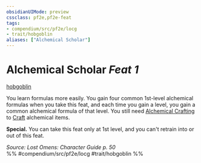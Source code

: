 ```yaml
---
obsidianUIMode: preview
cssclass: pf2e,pf2e-feat
tags:
- compendium/src/pf2e/locg
- trait/hobgoblin
aliases: ["Alchemical Scholar"]
---
```

# Alchemical Scholar  *Feat 1*  
[hobgoblin](../../Rules/traits/hobgoblin-locg.md)  


You learn formulas more easily. You gain four common 1st-level alchemical formulas when you take this feat, and each time you gain a level, you gain a common alchemical formula of that level. You still need [Alchemical Crafting](alchemical-crafting.md) to [Craft](../../Rules/actions/craft.md) alchemical items.

**Special.** You can take this feat only at 1st level, and you can't retrain into or out of this feat.

*Source: Lost Omens: Character Guide p. 50*  
%% #compendium/src/pf2e/locg #trait/hobgoblin %%